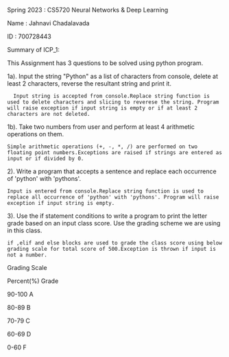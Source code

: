 Spring 2023 : CS5720 Neural Networks & Deep Learning

Name : Jahnavi Chadalavada

ID : 700728443

Summary of ICP_1:

This Assignment has 3 questions to be solved using python program.

1a).  Input the string "Python" as a list of characters from console, delete at least 2 characters, reverse the resultant string and print it.
  
      Input string is accepted from console.Replace string function is used to delete characters and slicing to reverese the string. Program will raise exception if input string is empty or if at least 2 characters are not deleted.
  
1b).  Take two numbers from user and perform at least 4 arithmetic operations on them.

    Simple arithmetic operations (+, -, *, /) are performed on two floating point numbers.Exceptions are raised if strings are entered as input or if divided by 0.
    
2). Write a program that accepts a sentence and replace each occurrence of 'python' with 'pythons'.
    
    Input is entered from console.Replace string function is used to replace all occurrence of 'python' with 'pythons'. Program will raise exception if input string is empty.
    
3). Use the if statement conditions to write a program to print the letter grade based on an input class score. Use the grading scheme we are using in this class.

    if ,elif and else blocks are used to grade the class score using below grading scale for total score of 500.Exception is thrown if input is not a number.

Grading Scale

Percent(%) Grade

90-100 A

80-89 B

70-79 C

60-69 D

0-60 F
